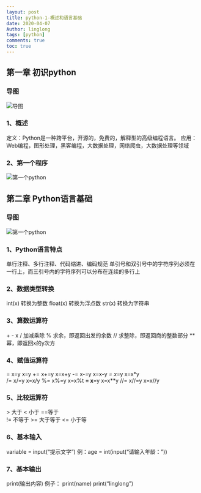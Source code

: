 ```yaml
---
layout: post
title: python-1-概述和语言基础
date: 2020-04-07
Author: linglong
tags: [python]
comments: true
toc: true
---
```


##  第一章  初识python
###  导图
![导图](https://raw.githubusercontent.com/oplogs/oplogs.github.io/master/images/python/python-1-1.png)
###  1、概述   定义：Python是一种跨平台，开源的，免费的，解释型的高级编程语言。   应用：Web编程，图形处理，黑客编程，大数据处理，网络爬虫，大数据处理等领域###  2、第一个程序
![第一个python](https://raw.githubusercontent.com/oplogs/oplogs.github.io/master/images/python/python-1-2.png)

##  第二章	Python语言基础
### 导图
![第一个python](https://raw.githubusercontent.com/oplogs/oplogs.github.io/master/images/python/python-1-3.png)
###  1、Python语言特点   单行注释、多行注释、代码缩进、编码规范   单引号和双引号中的字符序列必须在一行上，而三引号内的字符序列可以分布在连续的多行上
###  2、数据类型转换   int(x)    转换为整数   float(x)  转换为浮点数   str(x)    转换为字符串###  3、算数运算符   \+ - x /   加减乘除   %   求余，即返回出发的余数   //   求整除，即返回商的整数部分   **   幂，即返回x的y次方###  4、赋值运算符   =    x=y    x=y                      +=    x+=y    x=x+y   -=   x-=y   x=x-y                    *=     x*=y    x=x*y        /=   x/=y    x=x/y                    %=     x%=y   x=x%t   **=  x**=y   x=x**y                   //=     x//=y  x=x//y###  5、比较运算符   \>  大于               <  小于             ==等于       !=  不等于            >= 大于等于         <=  小于等###  6、基本输入   variable = input(“提示文字”)     例：age = int(input(“请输入年龄：”))###  7、基本输出   print(输出内容)    例子： print(name)    print(“linglong”) 
